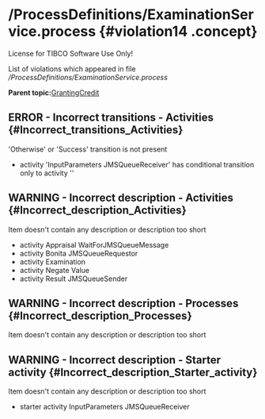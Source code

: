# /ProcessDefinitions/ExaminationService.process {#violation14 .concept}

License for TIBCO Software Use Only!

List of violations which appeared in file */ProcessDefinitions/ExaminationService.process*

**Parent topic:**[GrantingCredit](../../../qa/projects/GrantingCredit.md)

## ERROR - Incorrect transitions - Activities {#Incorrect_transitions_Activities}

'Otherwise' or 'Success' transition is not present

-   activity 'InputParameters JMSQueueReceiver' has conditional transition only to activity ''

## WARNING - Incorrect description - Activities {#Incorrect_description_Activities}

Item doesn't contain any description or description too short

-   activity Appraisal WaitForJMSQueueMessage
-   activity Bonita JMSQueueRequestor
-   activity Examination
-   activity Negate Value
-   activity Result JMSQueueSender

## WARNING - Incorrect description - Processes {#Incorrect_description_Processes}

Item doesn't contain any description or description too short

## WARNING - Incorrect description - Starter activity {#Incorrect_description_Starter_activity}

Item doesn't contain any description or description too short

-   starter activity InputParameters JMSQueueReceiver

